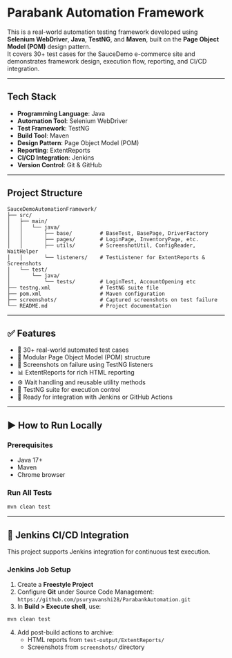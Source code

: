 # Parabank Automation Framework

This is a real-world automation testing framework developed using **Selenium WebDriver**, **Java**, **TestNG**, and **Maven**, built on the **Page Object Model (POM)** design pattern.  
It covers 30+ test cases for the SauceDemo e-commerce site and demonstrates framework design, execution flow, reporting, and CI/CD integration.

---

## Tech Stack

- **Programming Language**: Java  
- **Automation Tool**: Selenium WebDriver  
- **Test Framework**: TestNG  
- **Build Tool**: Maven  
- **Design Pattern**: Page Object Model (POM)  
- **Reporting**: ExtentReports  
- **CI/CD Integration**: Jenkins  
- **Version Control**: Git & GitHub  

---

## Project Structure

```
SauceDemoAutomationFramework/
├── src/
│   ├── main/
│   │   └── java/
│   │       ├── base/         # BaseTest, BasePage, DriverFactory
│   │       ├── pages/        # LoginPage, InventoryPage, etc.
│   │       ├── utils/        # ScreenshotUtil, ConfigReader, WaitHelper
│   │       └── listeners/    # TestListener for ExtentReports & Screenshots
│   └── test/
│       └── java/
│           └── tests/        # LoginTest, AccountOpening etc
├── testng.xml                # TestNG suite file
├── pom.xml                   # Maven configuration
├── screenshots/              # Captured screenshots on test failure
└── README.md                 # Project documentation
```

---

## ✅ Features

- 🚀 30+ real-world automated test cases  
- 🔄 Modular Page Object Model (POM) structure  
- 📸 Screenshots on failure using TestNG listeners  
- 📊 ExtentReports for rich HTML reporting  
- ⚙️ Wait handling and reusable utility methods  
- 🧪 TestNG suite for execution control  
- 🔁 Ready for integration with Jenkins or GitHub Actions  

---

## ▶️ How to Run Locally

### Prerequisites

- Java 17+
- Maven
- Chrome browser

### Run All Tests

```bash
mvn clean test
```

---

## 🔄 Jenkins CI/CD Integration

This project supports Jenkins integration for continuous test execution.

### Jenkins Job Setup

1. Create a **Freestyle Project**
2. Configure **Git** under Source Code Management:  
   `https://github.com/psuryavanshi28/ParabankAutomation.git`  
3. In **Build > Execute shell**, use:

```bash
mvn clean test
```

4. Add post-build actions to archive:
   - HTML reports from `test-output/ExtentReports/`
   - Screenshots from `screenshots/` directory
